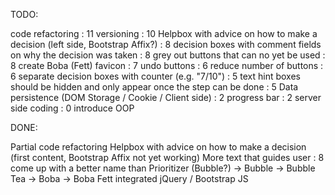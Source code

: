 TODO:

code refactoring : 11
versioning : 10
Helpbox with advice on how to make a decision (left side, Bootstrap Affix?) : 8
decision boxes with comment fields on why the decision was taken : 8
grey out buttons that can no yet be used : 8
create Boba (Fett) favicon : 7
undo buttons : 6
reduce number of buttons : 6
separate decision boxes with counter (e.g. "7/10") : 5
text hint boxes should be hidden and only appear once the step can be done : 5
Data persistence (DOM Storage / Cookie / Client side) : 2
progress bar : 2
server side coding : 0
introduce OOP

DONE:

Partial code refactoring
Helpbox with advice on how to make a decision (first content, Bootstrap Affix not yet working)
More text that guides user : 8
come up with a better name than Prioritizer (Bubble?) -> Bubble -> Bubble Tea -> Boba -> Boba Fett
integrated jQuery / Bootstrap JS